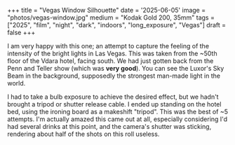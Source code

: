 +++
title = "Vegas Window Silhouette"
date = '2025-06-05'
image = "photos/vegas-window.jpg"
medium = "Kodak Gold 200, 35mm"
tags = ["2025", "film", "night", "dark", "indoors", "long_exposure", "Vegas"]
draft = false 
+++

I am very happy with this one; an attempt to capture the feeling of the intensity of the bright lights in Las Vegas. 
This was taken from the ~50th floor of the Vdara hotel, facing south. We had just gotten back from the Penn and Teller 
show (which was **very good**). You can see the Luxor's Sky Beam in the background, supposedly the strongest 
man-made light in the world. 

I had to take a bulb exposure to achieve the desired effect, but we hadn't brought a tripod or shutter release cable. I
ended up standing on the hotel bed, using the ironing board as a makeshift "tripod". This was the best of ~5 attempts.
I'm actually amazed this came out at all, especially considering I'd had several drinks at this point, and the camera's 
shutter was sticking, rendering about half of the shots on this roll useless.
